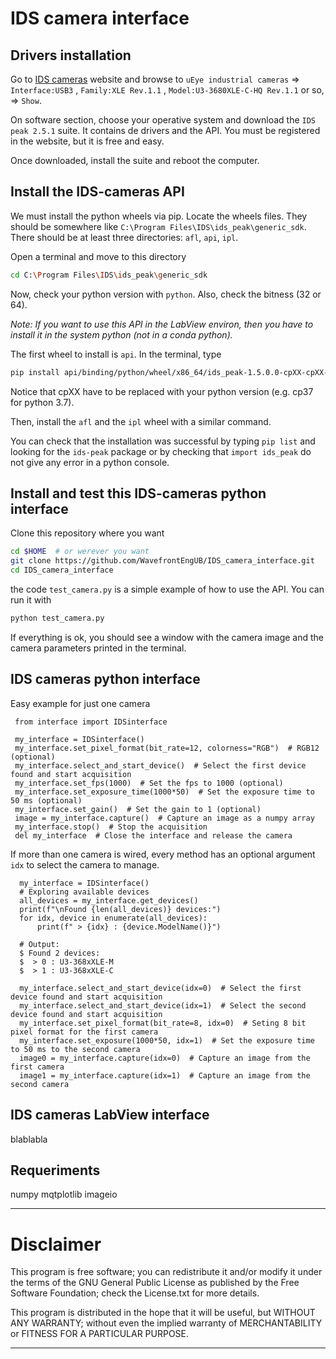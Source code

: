 # IDS camera interface

## Drivers installation

Go to [IDS cameras](https://es.ids-imaging.com/downloads.html) website and browse to
`uEye industrial cameras` => `Interface:USB3` , `Family:XLE Rev.1.1` , `Model:U3-3680XLE-C-HQ Rev.1.1` or so, 
=> `Show`.

On software section, choose your operative system and download the `IDS peak 2.5.1` suite.
It contains de drivers and the API. You must be registered in the website, but it is free and easy.

Once downloaded, install the suite and reboot the computer.

## Install the IDS-cameras API

We must install the python wheels via pip. Locate the wheels files.
They should be somewhere like `C:\Program Files\IDS\ids_peak\generic_sdk`.
There should be at least three directories: `afl`, `api`, `ipl`.

Open a terminal and move to this directory

``` bash
cd C:\Program Files\IDS\ids_peak\generic_sdk
```

Now, check your python version with `python`. Also, check the bitness (32 or 64).

*Note: If you want to use this API in the LabView environ, then you have to install it in the system python (not in a conda python).*

The first wheel to install is `api`. In the terminal, type
    
``` bash
pip install api/binding/python/wheel/x86_64/ids_peak-1.5.0.0-cpXX-cpXX-win_amd64.whl
```
Notice that cpXX have to be replaced with your python version (e.g. cp37 for python 3.7).

Then, install the `afl` and the `ipl` wheel with a similar command.

You can check that the installation was successful by typing `pip list` and looking for the `ids-peak` package 
or by checking that `import ids_peak` do not give any error in a python console.

## Install and test this IDS-cameras python interface

Clone this repository where you want

``` bash
cd $HOME  # or werever you want
git clone https://github.com/WavefrontEngUB/IDS_camera_interface.git
cd IDS_camera_interface
```

the code `test_camera.py` is a simple example of how to use the API. You can run it with

``` bash
python test_camera.py
```

If everything is ok, you should see a window with the camera image and 
the camera parameters printed in the terminal.

## IDS cameras python interface

Easy example for just one camera

     from interface import IDSinterface
    
     my_interface = IDSinterface()
     my_interface.set_pixel_format(bit_rate=12, colorness="RGB")  # RGB12 (optional)
     my_interface.select_and_start_device()  # Select the first device found and start acquisition
     my_interface.set_fps(1000)  # Set the fps to 1000 (optional)
     my_interface.set_exposure_time(1000*50)  # Set the exposure time to 50 ms (optional)
     my_interface.set_gain()  # Set the gain to 1 (optional)
     image = my_interface.capture()  # Capture an image as a numpy array
     my_interface.stop()  # Stop the acquisition
     del my_interface  # Close the interface and release the camera
    
If more than one camera is wired, every method has an optional argument 
`idx` to select the camera to manage.

      my_interface = IDSinterface()
      # Exploring available devices
      all_devices = my_interface.get_devices()
      print(f"\nFound {len(all_devices)} devices:")
      for idx, device in enumerate(all_devices):
          print(f" > {idx} : {device.ModelName()}")

      # Output:
      $ Found 2 devices:
      $  > 0 : U3-368xXLE-M
      $  > 1 : U3-368xXLE-C

      my_interface.select_and_start_device(idx=0)  # Select the first device found and start acquisition
      my_interface.select_and_start_device(idx=1)  # Select the second device found and start acquisition
      my_interface.set_pixel_format(bit_rate=8, idx=0)  # Seting 8 bit pixel format for the first camera
      my_interface.set_exposure(1000*50, idx=1)  # Set the exposure time to 50 ms to the second camera
      image0 = my_interface.capture(idx=0)  # Capture an image from the first camera
      image1 = my_interface.capture(idx=1)  # Capture an image from the second camera


## IDS cameras LabView interface

blablabla

## Requeriments

numpy
mqtplotlib
imageio


**************************************************************************

# Disclaimer

 This program is free software; you can redistribute it and/or modify
 it under the terms of the GNU General Public License as published by
 the Free Software Foundation; check the License.txt for more details.

 This program is distributed in the hope that it will be useful,
 but WITHOUT ANY WARRANTY; without even the implied warranty of
 MERCHANTABILITY or FITNESS FOR A PARTICULAR PURPOSE.

*************************************************************************
